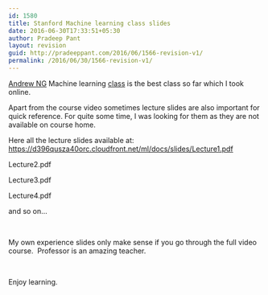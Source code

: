 ```yaml
---
id: 1580
title: Stanford Machine learning class slides
date: 2016-06-30T17:33:51+05:30
author: Pradeep Pant
layout: revision
guid: http://pradeeppant.com/2016/06/1566-revision-v1/
permalink: /2016/06/30/1566-revision-v1/
---
```

[Andrew NG](http://www.andrewng.org/) Machine learning [class](https://www.coursera.org/learn/machine-learning) is the best class so far which I took online.

Apart from the course video sometimes lecture slides are also important for quick reference. For quite some time, I was looking for them as they are not available on course home.

Here all the lecture slides available at:  
<https://d396qusza40orc.cloudfront.net/ml/docs/slides/Lecture1.pdf>

Lecture2.pdf

Lecture3.pdf

Lecture4.pdf

and so on&#8230;

&nbsp;

My own experience slides only make sense if you go through the full video course.  Professor is an amazing teacher.

&nbsp;

Enjoy learning.

&nbsp;